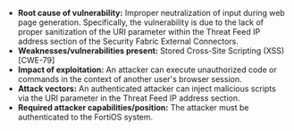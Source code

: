 - **Root cause of vulnerability:** Improper neutralization of input during web page generation. Specifically, the vulnerability is due to the lack of proper sanitization of the URI parameter within the Threat Feed IP address section of the Security Fabric External Connectors.
- **Weaknesses/vulnerabilities present:** Stored Cross-Site Scripting (XSS) [CWE-79]
- **Impact of exploitation:** An attacker can execute unauthorized code or commands in the context of another user's browser session.
- **Attack vectors:** An authenticated attacker can inject malicious scripts via the URI parameter in the Threat Feed IP address section.
- **Required attacker capabilities/position:** The attacker must be authenticated to the FortiOS system.